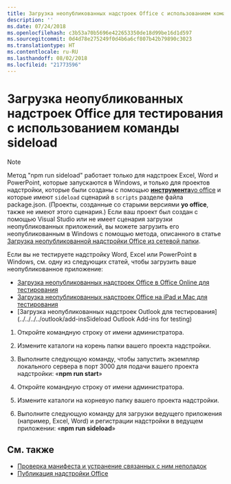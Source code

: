 ```yaml
---
title: Загрузка неопубликованных надстроек Office с использованием команды sideload
description: ''
ms.date: 07/24/2018
ms.openlocfilehash: c3b53a70b5696e422653350de18d99be16d1d597
ms.sourcegitcommit: 0d4d78e275249f0d4b6a6cf807b42b79890c3023
ms.translationtype: HT
ms.contentlocale: ru-RU
ms.lasthandoff: 08/02/2018
ms.locfileid: "21773596"
---
```

# <a name="sideload-office-add-ins-for-testing-using-the-sideload-command"></a>Загрузка неопубликованных надстроек Office для тестирования с использованием **команды sideload**
 >[!NOTE]
>Метод "npm run sideload" работает только для надстроек Excel, Word и PowerPoint, которые запускаются в Windows, и только для проектов надстройки, которые были созданы с помощью [**инструмента**yo office](https://github.com/OfficeDev/generator-office) и которые имеют `sideload` сценарий в `scripts` разделе файла package.json. (Проекты, созданные со старыми версиями **yo office**, также не имеют этого сценария.) Если ваш проект был создан с помощью Visual Studio или не имеет сценария загрузки неопубликованных приложений, вы можете загрузить его неопубликованным в Windows с помощью метода, описанного в статье [Загрузка неопубликованной надстройки Office из сетевой папки](create-a-network-shared-folder-catalog-for-task-pane-and-content-add-ins.md).
>
> Если вы не тестируете надстройку Word, Excel или PowerPoint в Windows, см. одну из следующих статей, чтобы загрузить ваше неопубликованное приложение:
> 
> - [Загрузка неопубликованных надстроек Office в Office Online для тестирования](sideload-office-add-ins-for-testing.md)
> - [Загрузка неопубликованных надстроек Office на iPad и Mac для тестирования](sideload-an-office-add-in-on-ipad-and-mac.md)
> - [Загрузка неопубликованных надстроек Outlook для тестирования](../../../../outlook/add-insSideload Outlook Add-ins for testing)

1. Откройте командную строку от имени администратора.

2. Измените каталоги на корень папки вашего проекта надстройки.

3. Выполните следующую команду, чтобы запустить экземпляр локального сервера в порт 3000 для подачи вашего проекта надстройки: «**npm run start**»

4. Откройте командную строку от имени администратора.

5. Измените каталоги на корневую папку вашего проекта надстройки.

6. Выполните следующую команду для загрузки ведущего приложения (например, Excel, Word) и регистрации надстройки в ведущем приложении: «**npm run sideload**»

## <a name="see-also"></a>См. также

- [Проверка манифеста и устранение связанных с ним неполадок](troubleshoot-manifest.md)
- [Публикация надстройки Office](../publish/publish.md)